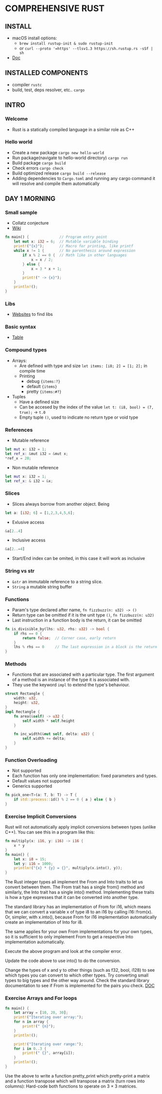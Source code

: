 # COMPREHENSIVE RUST

## INSTALL 

* macOS install options: 
    * `brew install rustup-init & sudo rustup-init`
    * or `curl --proto '=https' --tlsv1.3 https://sh.rustup.rs -sSf | sh`
* [Doc](https://doc.rust-lang.org/book/ch01-01-installation.html)

## INSTALLED COMPONENTS
* compiler `rustc`
* build, test, deps resolver, etc.. `cargo`

## INTRO
### Welcome
* Rust is a statically compiled language in a similar role as C++

### Hello world

* Create a new package `cargo new hello-world`
* Run package(navigate to hello-world directory) `cargo run`
* Build package `cargo build`
* Check errors `cargo check`
* Build optimized release `cargo build --release`
* Adding dependencies to `Cargo.toml` and running any cargo command it will resolve and compile them automatically

## DAY 1 MORNING

### Small sample
* Collatz conjecture
* [Wiki](https://en.wikipedia.org/wiki/Collatz_conjecture)
```rust
fn main() {              // Program entry point
    let mut x: i32 = 6;  // Mutable variable binding
    print!("{x}");       // Macro for printing, like printf
    while x != 1 {       // No parenthesis around expression
        if x % 2 == 0 {  // Math like in other languages
            x = x / 2;
        } else {
            x = 3 * x + 1;
        }
        print!(" -> {x}");
    }
    println!();
}
```

### Libs
* [Websites](https://lib.rs/) to find libs

### Basic syntax
* [Table](https://google.github.io/comprehensive-rust/basic-syntax/scalar-types.html)

### Compound types
* Arrays: 
    * Are defined with type and size `let items: [i8; 2] = [1; 2];` in compile time    
    * Printing
        * debug  `{items:?}`
        * default `{items}`
        * pretty `{items:#?}`
* Tuples
    * Have a defined size
    * Can be accesed by the index of the value `let t: (i8, bool) = (7, true);` -> `t.0`
    * Empty tuple `()`, used to indicate no return type or void type

### References
* Mutable reference
```swift
let mut x: i32 = 1;
let ref_x: &mut i32 = &mut x;
*ref_x = 20;
```
* Non mutable reference
```swift
let mut x: i32 = 1;
let ref_x: & i32 = &x;
```

### Slices
* Slices always borrow from another object.
Being 
```rust 
let a: [i32; 6] = [1,2,3,4,5,6];
```
* Exlusive access
```rust
&a[2..4]
```
* Inclusive access
```rust
&a[2..=4]
```
* Start/End index can be omited, in this case it will work as inclusive

### String vs str
* `&str` an immutable reference to a string slice.
* `String` a mutable string buffer

### Functions
* Param's type declared after name, `fn fizzbuzz(n: u32) -> ()`
* Return type can be omitted if it is the unit type `()`, `fn fizzbuzz(n: u32)`
* Last instruction in a function body is the return, it can be omitted 
```rust
fn is_divisible_by(lhs: u32, rhs: u32) -> bool {
    if rhs == 0 {
        return false;  // Corner case, early return
    }
    lhs % rhs == 0     // The last expression in a block is the return value
}
```

### Methods
* Functions that are associated with a particular type. The first argument of a method is an instance of the type it is associated with.
* They use the keyword `impl` to extend the type's behaviour.
```rust
struct Rectangle {
    width: u32,
    height: u32,
}
impl Rectangle {
    fn area(&self) -> u32 {
        self.width * self.height
    }

    fn inc_width(&mut self, delta: u32) {
        self.width += delta;
    }
}
```

### Function Overloading
* Not supported
* Each function has only one implementation: fixed parameters and types.
* Default values not supported
* Generics supported
```rust
fn pick_one<T>(a: T, b: T) -> T {
    if std::process::id() % 2 == 0 { a } else { b }
}
```

### Exercise Implicit Conversions
Rust will not automatically apply implicit conversions between types (unlike C++). You can see this in a program like this:
```rust
fn multiply(x: i16, y: i16) -> i16 {
    x * y
}
fn main() {
    let x: i8 = 15;
    let y: i16 = 1000;
    println!("{x} * {y} = {}", multiply(x.into(), y));
}
```

The Rust integer types all implement the From<T> and Into<T> traits to let us convert between them. The From<T> trait has a single from() method and similarly, the Into<T> trait has a single into() method. Implementing these traits is how a type expresses that it can be converted into another type.

The standard library has an implementation of From<i8> for i16, which means that we can convert a variable x of type i8 to an i16 by calling i16::from(x). Or, simpler, with x.into(), because From<i8> for i16 implementation automatically create an implementation of Into<i16> for i8.

The same applies for your own From implementations for your own types, so it is sufficient to only implement From to get a respective Into implementation automatically.

Execute the above program and look at the compiler error.

Update the code above to use into() to do the conversion.

Change the types of x and y to other things (such as f32, bool, i128) to see which types you can convert to which other types. Try converting small types to big types and the other way around. Check the standard library documentation to see if From<T> is implemented for the pairs you check.
[DOC](https://doc.rust-lang.org/std/convert/trait.From.html)

### Exercise Arrays and For loops
```rust
fn main() {
    let array = [10, 20, 30];
    print!("Iterating over array:");
    for n in array {
        print!(" {n}");
    }
    println!();

    print!("Iterating over range:");
    for i in 0..3 {
        print!(" {}", array[i]);
    }
    println!();
}
```
Use the above to write a function pretty_print which pretty-print a matrix and a function transpose which will transpose a matrix (turn rows into columns):
Hard-code both functions to operate on 3 × 3 matrices.
